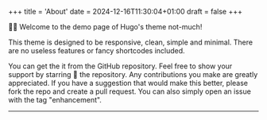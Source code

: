 +++
title = 'About'
date = 2024-12-16T11:30:04+01:00
draft = false
+++

👋🏻 Welcome to the demo page of Hugo's theme not-much!

This theme is designed to be responsive, clean, simple and minimal. There are no useless features or fancy shortcodes included.

You can get the it from the GitHub repository. Feel free to show your support by starring 🌟 the repository. Any contributions you make are greatly appreciated. If you have a suggestion that would make this better, please fork the repo and create a pull request. You can also simply open an issue with the tag "enhancement".

---